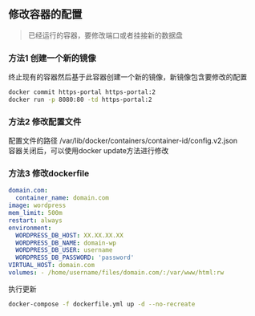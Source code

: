 ## 修改容器的配置
> 已经运行的容器，要修改端口或者挂接新的数据盘

### 方法1 创建一个新的镜像
终止现有的容器然后基于此容器创建一个新的镜像，新镜像包含要修改的配置

```bash
docker commit https-portal https-portal:2
docker run -p 8080:80 -td https-portal:2
```

### 方法2 修改配置文件
配置文件的路径 /var/lib/docker/containers/container-id/config.v2.json   
容器关闭后，可以使用docker update方法进行修改

### 方法3 修改dockerfile
```yml
domain.com:
  container_name: domain.com
image: wordpress
mem_limit: 500m
restart: always
environment:
  WORDPRESS_DB_HOST: XX.XX.XX.XX
  WORDPRESS_DB_NAME: domain-wp
  WORDPRESS_DB_USER: username
  WORDPRESS_DB_PASSWORD: 'password'
VIRTUAL_HOST: domain.com
volumes: - /home/username/files/domain.com/:/var/www/html:rw
```

执行更新
```bash
docker-compose -f dockerfile.yml up -d --no-recreate
```
